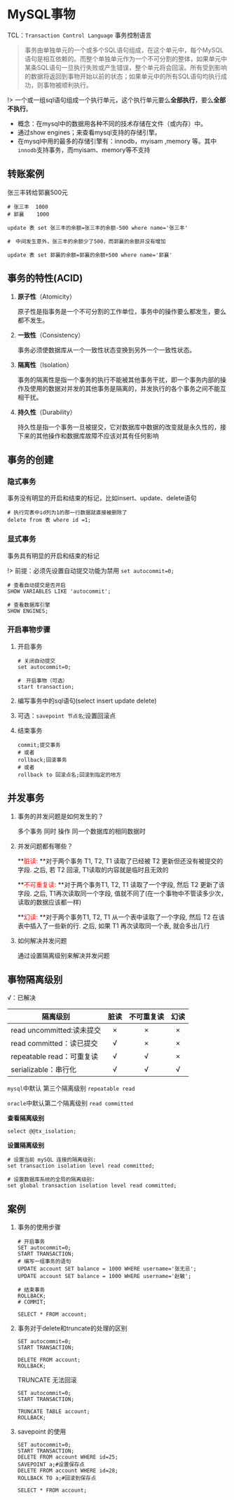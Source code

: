 # MySQL事物

TCL：`Transaction Control Language` 事务控制语言

> 事务由单独单元的一个或多个SQL语句组成，在这个单元中，每个MySQL语句是相互依赖的。而整个单独单元作为一个不可分割的整体，如果单元中某条SQL语句一旦执行失败或产生错误，整个单元将会回滚。所有受到影响的数据将返回到事物开始以前的状态；如果单元中的所有SQL语句均执行成功，则事物被顺利执行。

!> 一个或一组sql语句组成一个执行单元，这个执行单元要么**全部执行**，要么**全部不执行**。

- 概念：在mysql中的数据用各种不同的技术存储在文件（或内存）中。
- 通过show engines；来查看mysql支持的存储引擎。
- 在mysql中用的最多的存储引擎有：innodb，myisam ,memory 等。其中`innodb`支持事务，而myisam、memory等不支持

## 转账案例

张三丰转给郭襄500元

```
# 张三丰  1000
# 郭襄	1000

update 表 set 张三丰的余额=张三丰的余额-500 where name='张三丰'

#　中间发生意外，张三丰的余额少了500，而郭襄的余额并没有增加

update 表 set 郭襄的余额=郭襄的余额+500 where name='郭襄'
```



## 事务的特性(ACID)

1. **原子性**（Atomicity）

   原子性是指事务是一个不可分割的工作单位，事务中的操作要么都发生，要么都不发生。

2. **一致性**（Consistency）

   事务必须使数据库从一个一致性状态变换到另外一个一致性状态。

3. **隔离性**（Isolation）

   事务的隔离性是指一个事务的执行不能被其他事务干扰，即一个事务内部的操作及使用的数据对并发的其他事务是隔离的，并发执行的各个事务之间不能互相干扰。

4. **持久性**（Durability）

   持久性是指一个事务一旦被提交，它对数据库中数据的改变就是永久性的，接下来的其他操作和数据库故障不应该对其有任何影响

## 事务的创建

### 隐式事务

事务没有明显的开启和结束的标记，比如insert、update、delete语句

``` mysql
# 执行完表中id列为1的那一行数据就直接被删除了
delete from 表 where id =1;
```

### 显式事务

事务具有明显的开启和结束的标记

!> 前提：必须先设置自动提交功能为禁用 `set autocommit=0;`



``` mysql
# 查看自动提交是否开启
SHOW VARIABLES LIKE 'autocommit';

# 查看数据库引擎
SHOW ENGINES;
```



### 开启事物步骤

1. 开启事务

   ``` mysql
   # 关闭自动提交
   set autocommit=0;
   
   #　开启事物（可选）
   start transaction;
   ```

   

2. 编写事务中的sql语句(select insert update delete)

3. 可选：`savepoint 节点名`;设置回滚点

4. 结束事务

   ``` mysql
   commit;提交事务
   # 或者
   rollback;回滚事务
   # 或者
   rollback to 回滚点名;回滚到指定的地方
   ```

   

## 并发事务

1. 事务的并发问题是如何发生的？

   多个事务 同时 操作 同一个数据库的相同数据时

2. 并发问题都有哪些？

   **<span style='color: red'>脏读: </span>**对于两个事务 T1, T2, T1 读取了已经被 T2 更新但还没有被提交的字段. 之后, 若 T2 回滚, T1读取的内容就是临时且无效的

   **<span style='color: red'>不可重复读: </span>**对于两个事务T1, T2, T1 读取了一个字段, 然后 T2 更新了该字段. 
   之后, T1再次读取同一个字段, 值就不同了(在一个事物中不管读多少次，读取的数据应该都一样)

   **<span style='color: red'>幻读: </span>**对于两个事务T1, T2, T1 从一个表中读取了一个字段, 然后 T2 在该表中插入了一些新的行. 之后, 如果 T1 再次读取同一个表, 就会多出几行

3. 如何解决并发问题

   通过设置隔离级别来解决并发问题

## 事物隔离级别

√：已解决

| 隔离级别                  | 脏读 | 不可重复读 | 幻读 |
| ------------------------- | :--: | :--------: | :--: |
| read uncommitted:读未提交 |  ×   |     ×      |  ×   |
| read committed：读已提交  |  √   |     ×      |  ×   |
| repeatable read：可重复读 |  √   |     √      |  ×   |
| serializable：串行化      |  √   |     √      |  √   |

`mysql`中默认 第三个隔离级别 `repeatable read`

`oracle`中默认第二个隔离级别 `read committed`

**查看隔离级别**

``` mysql
select @@tx_isolation;
```

**设置隔离级别**

``` mysql
# 设置当前 mySQL 连接的隔离级别: 
set transaction isolation level read committed;

# 设置数据库系统的全局的隔离级别:
set global transaction isolation level read committed;
```

## 案例

1. 事务的使用步骤

   ``` mysql
   # 开启事务
   SET autocommit=0;
   START TRANSACTION;
   # 编写一组事务的语句
   UPDATE account SET balance = 1000 WHERE username='张无忌';
   UPDATE account SET balance = 1000 WHERE username='赵敏';
   
   # 结束事务
   ROLLBACK;
   # COMMIT;
   
   SELECT * FROM account;
   ```

2. 事务对于delete和truncate的处理的区别

   ```mysql
   SET autocommit=0;
   START TRANSACTION;
   
   DELETE FROM account;
   ROLLBACK;
   ```

   TRUNCATE 无法回滚

   ``` mysql
   SET autocommit=0;
   START TRANSACTION;
   
   TRUNCATE TABLE account;
   ROLLBACK;
   ```

3. savepoint 的使用

   ``` mysql
   SET autocommit=0;
   START TRANSACTION;
   DELETE FROM account WHERE id=25;
   SAVEPOINT a;#设置保存点
   DELETE FROM account WHERE id=28;
   ROLLBACK TO a;#回滚到保存点
   
   SELECT * FROM account;
   ```

   

   


